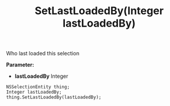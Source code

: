 ﻿---
uid: crmscript_ref_NSSelectionEntity_SetLastLoadedBy
title: SetLastLoadedBy(Integer lastLoadedBy)
intellisense: NSSelectionEntity.SetLastLoadedBy
keywords: NSSelectionEntity, GetLastLoadedBy
so.topic: reference
---

Who last loaded this selection

**Parameter:** 
 - **lastLoadedBy** Integer

```crmscript
NSSelectionEntity thing;
Integer lastLoadedBy;
thing.SetLastLoadedBy(lastLoadedBy);
```

